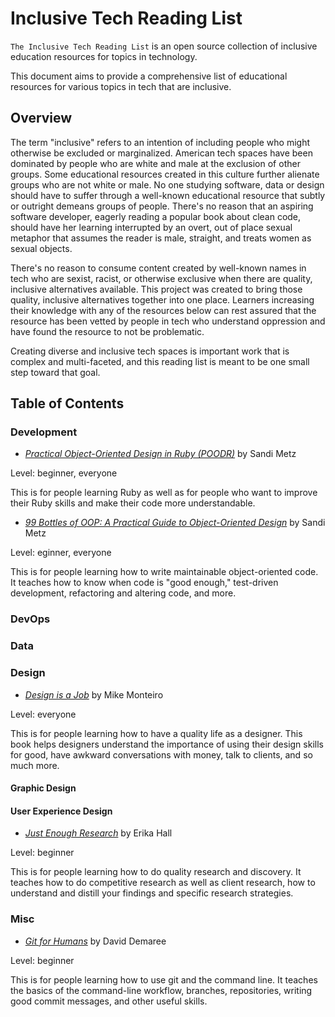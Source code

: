# Inclusive Tech Reading List

`The Inclusive Tech Reading List` is an open source collection of inclusive education resources for topics in technology.

This document aims to provide a comprehensive list of educational resources for various topics in tech that are inclusive.

## Overview
The term "inclusive" refers to an intention of including people who might otherwise be excluded or marginalized. American tech spaces have been dominated by people who are white and male at the exclusion of other groups. Some educational resources created in this culture further alienate groups who are not white or male. No one studying software, data or design should have to suffer through a well-known educational resource that subtly or outright demeans groups of people. There's no reason that an aspiring software developer, eagerly reading a popular book about clean code, should have her learning interrupted by an overt, out of place sexual metaphor that assumes the reader is male, straight, and treats women as sexual objects.

There's no reason to consume content created by well-known names in tech who are sexist, racist, or otherwise exclusive when there are quality, inclusive alternatives available. This project was created to bring those quality, inclusive alternatives together into one place. Learners increasing their knowledge with any of the resources below can rest assured that the resource has been vetted by people in tech who understand oppression and have found the resource to not be problematic.

Creating diverse and inclusive tech spaces is important work that is complex and multi-faceted, and this reading list is meant to be one small step toward that goal.

## Table of Contents

### Development
- [_Practical Object-Oriented Design in Ruby (POODR)_](https://www.sandimetz.com/products/) by Sandi Metz

Level: beginner, everyone

This is for people learning Ruby as well as for people who want to improve their Ruby skills and make their code more understandable.

- [_99 Bottles of OOP: A Practical Guide to Object-Oriented Design_](https://www.sandimetz.com/products/) by Sandi Metz

Level: eginner, everyone

This is for people learning how to write maintainable object-oriented code. It teaches how to know when code is "good enough," test-driven development, refactoring and altering code, and more.

### DevOps

### Data

### Design
- [_Design is a Job_](https://abookapart.com/products/design-is-a-job) by Mike Monteiro

Level: everyone

This is for people learning how to have a quality life as a designer. This book helps designers understand the importance of using their design skills for good, have awkward conversations with money, talk to clients, and so much more.

#### Graphic Design
#### User Experience Design
- [_Just Enough Research_](https://abookapart.com/products/just-enough-research) by Erika Hall

Level: beginner

This is for people learning how to do quality research and discovery. It teaches how to do competitive research as well as client research, how to understand and distill your findings and specific research strategies.

### Misc
- [_Git for Humans_](https://abookapart.com/products/git-for-humans) by David Demaree

Level: beginner

This is for people learning how to use git and the command line. It teaches the basics of the command-line workflow, branches, repositories, writing good commit messages, and other useful skills.

